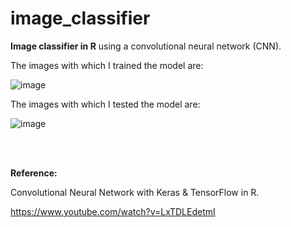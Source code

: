 # image_classifier
**Image classifier in R** using a convolutional neural network (CNN).

The images with which I trained the model are:

![image](https://github.com/danielsimon4/image_classifier/assets/155323325/0305f5a4-c449-4c13-ab03-7e843e15698d)


The images with which I tested the model are:

![image](https://github.com/danielsimon4/image_classifier/assets/155323325/823e9a8f-ad59-4163-895d-9bf4e9534591)

<br/><br/>

**Reference:**

Convolutional Neural Network with Keras & TensorFlow in R.

https://www.youtube.com/watch?v=LxTDLEdetmI
